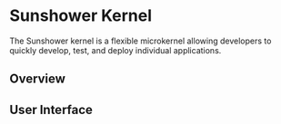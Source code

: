 # Sunshower Kernel

The Sunshower kernel is a flexible microkernel allowing developers to quickly develop, test, and deploy
individual applications.


## Overview
## User Interface